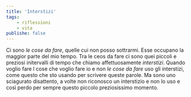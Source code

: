 ```yaml
---
title: 'Interstizi'
tags:
    - riflessioni
    - vita
publishe: false
---
```

Ci sono *le cose da fare*, quelle cui non posso sottrarmi. Esse occupano la maggior parte del mio tempo. Tra le ceos da fare ci sono quei piccoli e preziosi initervalli di tempo che chiamo affettuosamente *interstizi*. Quando voglio fare l cose che voglio fare io e non *le cose da fare* uso gli interstizi, come questo che sto usando per scrivere queste parole. Ma sono uno sciagurato disattento, a volte non riconosco un interstizio e non lo uso e così perdo per sempre questo piccolo preziosissimo momento.